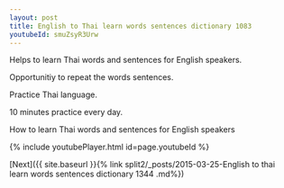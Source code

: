 ```yaml
---
layout: post
title: English to Thai learn words sentences dictionary 1083 
youtubeId: smuZsyR3Urw
---
```

 
 
Helps to learn Thai words and sentences for English speakers.

Opportunitiy to repeat the words sentences. 

Practice Thai language. 
 
10 minutes practice every day. 
 
How to learn Thai words and sentences for English speakers 
 
{% include youtubePlayer.html id=page.youtubeId %}
 
 
[Next]({{ site.baseurl }}{% link  split2/_posts/2015-03-25-English to thai learn words sentences dictionary 1344 .md%})
 
